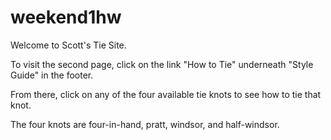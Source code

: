 # weekend1hw

Welcome to Scott's Tie Site.

To visit the second page, click on the link "How to Tie" underneath "Style Guide" in the footer.

From there, click on any of the four available tie knots to see how to tie that knot. 

The four knots are four-in-hand, pratt, windsor, and half-windsor.